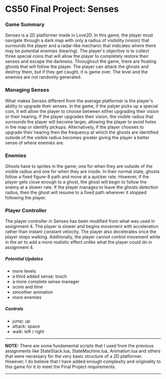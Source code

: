 # CS50 Final Project: Senses

### Game Summary
Senses is a 2D platformer made in Love2D. In this game, the player
must navigate through a dark map with only a radius of visibility
(vision) that surrounds the player and a radar-like mechanic that
indicates where there may be potential enemies (hearing). The player's
objective is to collect three special coins that will allow the player
to completely restore their senses and escape the darkness. Throughout
the game, there are floating ghosts that will follow the player. The
player can attack the ghosts and destroy them, but if they get caught,
it is game over. The level and the enemies are not randomly generated.

### Managing Senses
What makes Senses different from the average platformer is the player's
ability to upgrade their senses. In the game, if the palyer picks up
a special coin, it will allow the player to choose between either
upgrading their vision or their hearing. If the player upgrades their
vision, the visible radius that surrounds the player will become larger,
allowing the player to avoid holes in the map or identify pickups.
Alternatively, if the player chooses to upgrade their hearing then the
frequency at which the ghosts are identified outside of the visible
radius becomes greater giving the player a better sense of where enemies
are. 

### Enemies
Ghosts have to sprites in the game; one for when they are outside of the
visible radius and one for when they are inside. In their normal state, 
ghosts follow a fixed figure-8 path and move at a quicker rate. However,
if the player gets close enough to a ghost, the ghost will begin to follow
the enemy at a slower rate. If the player manages to leave the ghosts
detection radius, then the ghost will resume to a fixed path wherever 
it stopped following the player.

### Player Controller
The player controller in Senses has been modified from what was used in
assignment 4. The player is slower and begins movement with acceleration
rather than instant constant velocity. The player also decelerates once 
the player stops walking. Addtionally, the player cannot control movement
while in the air to add a more realistic effect unlike what the player could
do in assignment 4.

##### Potential Updates
* more levels
* a third added sense: touch
* a more complete sense manager
* score and time
* smoother animation
* more enemies

##### Controls
* jump: up
* attack: space
* walk: left / right


___

**NOTE:** There are some fundamental scripts that I used from the 
previous assignments like StateStack.lua, StateMachine.lua, Animation.lua
and others that were necessary for the very basic structure of a 2D 
platformer. However, I do believe that I have added enough complexity and
originality to this game for it to meet the Final Project requirements.

___



